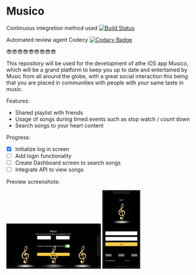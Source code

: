 # **Musico**

Continuous integretion method used [![Build Status](https://app.bitrise.io/app/19aa399bb0ad0cba/status.svg?token=uhXx5jaVWCvHg16khFczHQ)](https://app.bitrise.io/app/19aa399bb0ad0cba)

Automated review agent Codecy [![Codacy Badge](https://api.codacy.com/project/badge/Grade/351c465aadc446439d011077807fcdd7)](https://app.codacy.com/manual/NathanDVT/Musico?utm_source=github.com&utm_medium=referral&utm_content=NathanDVT/Musico&utm_campaign=Badge_Grade_Dashboard)

:sunglasses::sunglasses::sunglasses::sunglasses::sunglasses::sunglasses::sunglasses::sunglasses::sunglasses:

This repository will be used for the development of athe iOS app Musico, which will be a grand platform to keep you up to date and entertained by Music from all around the globe, with a great social interaction this being that you are placed in communities with people with your same taste in music.

Features:
  - Shared playlist with friends
  - Usage of songs during timed events such as stop watch / count down
  - Search songs to your heart content

Progress:
  - [x] Initialize log in screen
  - [ ] Add login functionality
  - [ ] Create Dashboard screen to search songs
  - [ ] Integrate API to view songs

Preview screenshots:

<img src="register_screen_p.png" width="250" > </img>
<img src="login_screen_l.png" width="100" > </img>
